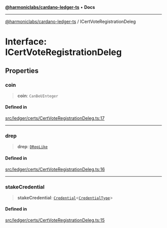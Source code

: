 [**@harmoniclabs/cardano-ledger-ts**](../README.md) • **Docs**

***

[@harmoniclabs/cardano-ledger-ts](../globals.md) / ICertVoteRegistrationDeleg

# Interface: ICertVoteRegistrationDeleg

## Properties

### coin

> **coin**: `CanBeUInteger`

#### Defined in

[src/ledger/certs/CertVoteRegistrationDeleg.ts:17](https://github.com/HarmonicLabs/cardano-ledger-ts/blob/94dd590ffe94133126b0d8d49920fc7b002e1975/src/ledger/certs/CertVoteRegistrationDeleg.ts#L17)

***

### drep

> **drep**: [`DRepLike`](../type-aliases/DRepLike.md)

#### Defined in

[src/ledger/certs/CertVoteRegistrationDeleg.ts:16](https://github.com/HarmonicLabs/cardano-ledger-ts/blob/94dd590ffe94133126b0d8d49920fc7b002e1975/src/ledger/certs/CertVoteRegistrationDeleg.ts#L16)

***

### stakeCredential

> **stakeCredential**: [`Credential`](../classes/Credential.md)\<[`CredentialType`](../enumerations/CredentialType.md)\>

#### Defined in

[src/ledger/certs/CertVoteRegistrationDeleg.ts:15](https://github.com/HarmonicLabs/cardano-ledger-ts/blob/94dd590ffe94133126b0d8d49920fc7b002e1975/src/ledger/certs/CertVoteRegistrationDeleg.ts#L15)
